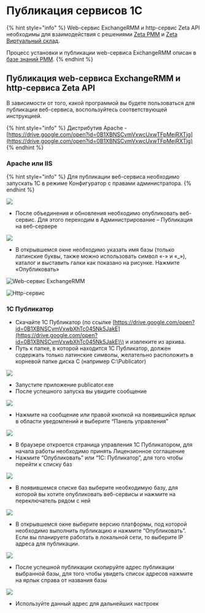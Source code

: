# Публикация сервисов 1С

{% hint style="info" %}
Web-сервис ExchangeRMM и http-сервис Zeta API необходимы для взаимодействия с решениями [Zeta РММ](https://www.zetasoft.ru/products-zeta-rmm/) и [Zeta Виртуальный склад](https://www.zetasoft.ru/products-zeta-vs/).

Процесс установки и публикации web-сервиса ExchangeRMM описан в [базе знаний РММ](https://help-rmm.zetasoft.ru/ustanovka/izmenenie-osnovnoi-1s).
{% endhint %}

## Публикация web-сервиса ExchangeRMM и http-сервиса Zeta API <a id="publikaciya-veb-servisa"></a>

В зависимости от того, какой программой вы будете пользоваться для публикации веб-сервиса, воспользуйтесь соответствующей инструкцией.

{% hint style="info" %}
Дистрибутив Apache - [https://drive.google.com/open?id=0B1XBNSCvmVxwcUxwTFpMejRXTjg](https://drive.google.com/open?id=0B1XBNSCvmVxwcUxwTFpMejRXTjg)​
{% endhint %}

### Apache или IIS <a id="apache-ili-iis"></a>

{% hint style="info" %}
Для публикации веб-сервиса необходимо запускать 1С в режиме Конфигуратор с правами администратора.
{% endhint %}

![](../.gitbook/assets/image%20%28499%29.png)

* После объединения и обновления необходимо опубликовать веб-сервис. Для этого переходим в Администрирование – Публикация на веб-сервере

![](../.gitbook/assets/image%20%28287%29.png)

*  В открывшемся окне необходимо указать имя базы \(только латинские буквы, также можно использовать символ «-» и «\_»\), каталог и выставить галки как показано на рисунке. Нажмите «Опубликовать»

![Web-&#x441;&#x435;&#x440;&#x432;&#x438;&#x441; ExchangeRMM](../.gitbook/assets/image%20%28178%29.png)

![Http-&#x441;&#x435;&#x440;&#x432;&#x438;&#x441;](../.gitbook/assets/image%20%28102%29.png)



### 1С Публикатор <a id="1s-publikator"></a>

* Скачайте 1С Публикатор \(по ссылке [https://drive.google.com/open?id=0B1XBNSCvmVxwbXhTc045Nk5JakE](https://drive.google.com/open?id=0B1XBNSCvmVxwbXhTc045Nk5JakE)\) и извлеките из архива.
* Путь к папке, в которой находится 1С Публикатор, должен содержать только латинские символы, желательно расположить в корневой папке диска С \(например C:\Publicator\)

![](../.gitbook/assets/image%20%28501%29.png)

* Запустите приложение publicator.exe
* После успешного запуска вы увидите сообщение

![](../.gitbook/assets/image.png)

* Нажмите на сообщение или правой кнопкой на появившийся ярлык в области уведомлений и выберите “Панель управления”

![](../.gitbook/assets/image%20%28136%29.png)

* В браузере откроется страница управления 1С Публикатором, для начала работы необходимо принять Лицензионное соглашение
* Нажмите “Опубликовать” или “1С: Публикатор”, для того чтобы перейти к списку баз

![](../.gitbook/assets/image%20%28463%29.png)

* В появившемся списке баз выберите необходимую базу, для которой вы хотите опубликовать веб-сервисы и нажмите на переключатель рядом с ней

![](../.gitbook/assets/image%20%28173%29.png)

* В открывшемся окне выберите версию платформы, под которой необходимо выполнить публикацию и нажмите “Опубликовать”. Если вы планируете работать в локальной сети, то выберите IP адреса для публикации.

![](../.gitbook/assets/image%20%28294%29.png)

* После успешной публикации скопируйте адрес публикации выбранной базы, для того чтобы увидеть список адресов нажмите на ярлык справа от названия базы

![](../.gitbook/assets/image%20%28325%29.png)

* Используйте данный адрес для дальнейших настроек

